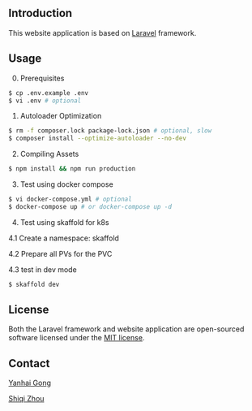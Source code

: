 ## Introduction

This website application is based on [Laravel](https://laravel.com) framework.

## Usage

0. Prerequisites
```bash
$ cp .env.example .env
$ vi .env # optional
```

1. Autoloader Optimization
```bash
$ rm -f composer.lock package-lock.json # optional, slow
$ composer install --optimize-autoloader --no-dev
```

2. Compiling Assets
```bash
$ npm install && npm run production
```

3. Test using docker compose
```bash
$ vi docker-compose.yml # optional
$ docker-compose up # or docker-compose up -d
```

4. Test using skaffold for k8s

4.1 Create a namespace: skaffold

4.2 Prepare all PVs for the PVC

4.3 test in dev mode

```bash
$ skaffold dev
```

## License

Both the Laravel framework and website application are open-sourced software licensed under the [MIT license](https://opensource.org/licenses/MIT).

## Contact

[Yanhai Gong](mailto:gongyh@qibebt.ac.cn)

[Shiqi Zhou](mailto:zhousq@qibebt.ac.cn)
